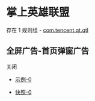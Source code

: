 # 掌上英雄联盟

存在 1 规则组 - [com.tencent.qt.qtl](/src/apps/com.tencent.qt.qtl.ts)

## 全屏广告-首页弹窗广告

关闭

- [示例-0](https://m.gkd.li/81805625/a4ccc5bd-23bc-40bb-8d2d-690911c98ef8)

- [快照-0](https://i.gkd.li/i/14553096)
